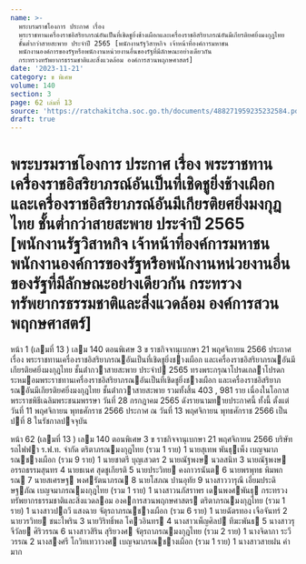 ```yaml
---
name: >-
  พระบรมราชโองการ ประกาศ เรื่อง
  พระราชทานเครื่องราชอิสริยาภรณ์อันเป็นที่เชิดชูยิ่งช้างเผือกและเครื่องราชอิสริยาภรณ์อันมีเกียรติยศยิ่งมงกุฎไทย
  ชั้นต่ำกว่าสายสะพาย ประจำปี 2565 [พนักงานรัฐวิสาหกิจ เจ้าหน้าที่องค์การมหาชน
  พนักงานองค์การของรัฐหรือพนักงานหน่วยงานอื่นของรัฐที่มีลักษณะอย่างเดียวกัน
  กระทรวงทรัพยากรธรรมชาติและสิ่งแวดล้อม องค์การสวนพฤกษศาสตร์]
date: '2023-11-21'
category: ข พิเศษ
volume: 140
section: 3
page: 62 เล่มที่ 13
source: 'https://ratchakitcha.soc.go.th/documents/488271959235232584.pdf'
draft: true
---
```


# พระบรมราชโองการ ประกาศ เรื่อง พระราชทานเครื่องราชอิสริยาภรณ์อันเป็นที่เชิดชูยิ่งช้างเผือกและเครื่องราชอิสริยาภรณ์อันมีเกียรติยศยิ่งมงกุฎไทย ชั้นต่ำกว่าสายสะพาย ประจำปี 2565 [พนักงานรัฐวิสาหกิจ เจ้าหน้าที่องค์การมหาชน พนักงานองค์การของรัฐหรือพนักงานหน่วยงานอื่นของรัฐที่มีลักษณะอย่างเดียวกัน กระทรวงทรัพยากรธรรมชาติและสิ่งแวดล้อม องค์การสวนพฤกษศาสตร์]

หน้า 1 (เลมที่ 13 ) เลม 140 ตอนพิเศษ 3 ข ราชกิจจานุเบกษา 21 พฤศจิกายน 2566 ประกาศ เรื่อง พระราชทานเครื่องราชอิสริยาภรณอันเป็นที่เชิดชูยิ่งชางเผือก และเครื่องราชอิสริยาภรณอันมีเกียรติยศยิ่งมงกุฎไทย ชั้นต่ํากวาสายสะพาย ประจําป 2565 ทรงพระกรุณาโปรดเกลาโปรดกระหมอมพระราชทานเครื่องราชอิสริยาภรณอันเป็นที่เชิดชูยิ่งชางเผือก และเครื่องราชอิสริยาภรณอันมีเกียรติยศยิ่งมงกุฎไทย ชั้นต่ํากวาสายสะพาย รวมทั้งสิ้น 403 , 981 ราย เนื่องในโอกาสพระราชพิธีเฉลิมพระชนมพรรษา วันที่ 28 กรกฎาคม 2565 ดังรายนามทายประกาศนี้ ทั้งนี้ ตั้งแต่วันที่ 11 พฤศจิกายน พุทธศักราช 2566 ประกาศ ณ วันที่ 13 พฤศจิกายน พุทธศักราช 2566 เป็นปที่ 8 ในรัชกาลปจจุบัน

หน้า 62 (เลมที่ 13 ) เลม 140 ตอนพิเศษ 3 ข ราชกิจจานุเบกษา 21 พฤศจิกายน 2566 บริษัทรถไฟฟา ร.ฟ.ท. จํากัด ตริตาภรณมงกุฎไทย (รวม 1 ราย) 1 นายสุเทพ พันธุเพ็ง เบญจมาภรณชางเผือก (รวม 9 ราย) 1 นายชาตรี บุญเสวตร 2 นายณัฐพงษ นวลสนิท 3 นายณัฐพงษ อรรถธรรมสุนทร 4 นายธเนศ สุดชูเกียรติ 5 นายประวิทย คงถาวรนันต 6 นายพรพุทธ พิมพกรณ 7 นายสเศรษฐ พงศรัตนาภรณ 8 นายโสภณ ปานอุทัย 9 นางสาววารุณี เอี่ยมประดิษฐภัณ เบญจมาภรณมงกุฎไทย (รวม 1 ราย) 1 นางสาวนภัสราพร เดนพงศพันธุ กระทรวงทรัพยากรธรรมชาติและสิ่งแวดลอม องคการสวนพฤกษศาสตร ตริตาภรณมงกุฎไทย (รวม 1 ราย) 1 นางสาวปถวี แสงฉาย จัตุรถาภรณชางเผือก (รวม 6 ราย) 1 นายฉัตรทอง เจือจันทร์ 2 นายวรวิทย ชนะไพริน 3 นายวิริทธิ์พล โควอินทร 4 นางสาวเพ็ญศิลป ทีฆะพันธ 5 นางสาวรุจีวัลย ศิริวรรณ 6 นางสาวสิริน สุริยวงศ จัตุรถาภรณมงกุฎไทย (รวม 2 ราย) 1 นางจิดาภา ระวีวรรณ 2 นางสงศรี โกวิทเทวาวงศ เบญจมาภรณชางเผือก (รวม 1 ราย) 1 นางสาวสายฝน คํามาก
